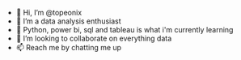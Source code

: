 - 👋 Hi, I’m @topeonix
- 👀 I’m a data analysis enthusiast
- 🌱 Python, power bi, sql and tableau is what i'm currently learning
- 💞️ I’m looking to collaborate on everything data
- 📫 Reach me by chatting me up

<!---
topeonix/topeonix is a ✨ special ✨ repository because its `README.md` (this file) appears on your GitHub profile.
You can click the Preview link to take a look at your changes.
--->
